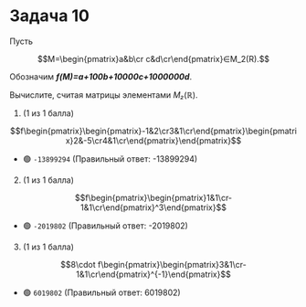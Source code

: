 # Задача 10

Пусть 

$$M=\begin{pmatrix}a&b\cr c&d\cr\end{pmatrix}∈M_2(R).$$

Обозначим ***f(M)=a+100b+10000c+1000000d***.

Вычислите, считая матрицы элементами *M₂*(ℝ).

1. (1 из 1 балла)

$$f\begin{pmatrix}\begin{pmatrix}-1&2\cr3&1\cr\end{pmatrix}\begin{pmatrix}2&-5\cr4&1\cr\end{pmatrix}\end{pmatrix}$$
   * 🟢 `-13899294` (Правильный ответ: -13899294)


2. (1 из 1 балла)

$$f\begin{pmatrix}\begin{pmatrix}1&1\cr-1&1\cr\end{pmatrix}^3\end{pmatrix}$$
   * 🟢 `-2019802` (Правильный ответ: -2019802)


3. (1 из 1 балла)

$$8\cdot f\begin{pmatrix}\begin{pmatrix}3&1\cr-1&1\cr\end{pmatrix}^{-1}\end{pmatrix}$$
   * 🟢 `6019802` (Правильный ответ: 6019802)
